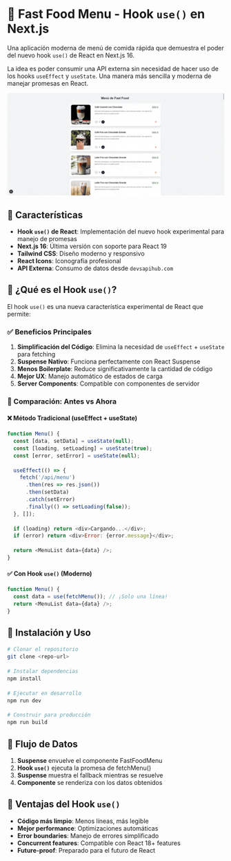 # 🍔 Fast Food Menu - Hook `use()` en Next.js

Una aplicación moderna de menú de comida rápida que demuestra el poder del nuevo hook `use()` de React en Next.js 16.

La idea es poder consumir una API externa sin necesidad de hacer uso de los hooks `useEffect` y `useState`. Una manera más sencilla y moderna de manejar promesas en React.

![](https://raw.githubusercontent.com/urian121/imagenes-proyectos-github/refs/heads/master/consumir-api-con-use-react19-next16.gif)

## 🚀 Características

- **Hook `use()` de React**: Implementación del nuevo hook experimental para manejo de promesas
- **Next.js 16**: Última versión con soporte para React 19
- **Tailwind CSS**: Diseño moderno y responsivo
- **React Icons**: Iconografía profesional
- **API Externa**: Consumo de datos desde `devsapihub.com`

## 🎯 ¿Qué es el Hook `use()`?

El hook `use()` es una nueva característica experimental de React que permite:

### ✅ Beneficios Principales

1. **Simplificación del Código**: Elimina la necesidad de `useEffect` + `useState` para fetching
2. **Suspense Nativo**: Funciona perfectamente con React Suspense
3. **Menos Boilerplate**: Reduce significativamente la cantidad de código
4. **Mejor UX**: Manejo automático de estados de carga
5. **Server Components**: Compatible con componentes de servidor

### 📝 Comparación: Antes vs Ahora

#### ❌ Método Tradicional (useEffect + useState)
```javascript
function Menu() {
  const [data, setData] = useState(null);
  const [loading, setLoading] = useState(true);
  const [error, setError] = useState(null);

  useEffect(() => {
    fetch('/api/menu')
      .then(res => res.json())
      .then(setData)
      .catch(setError)
      .finally(() => setLoading(false));
  }, []);

  if (loading) return <div>Cargando...</div>;
  if (error) return <div>Error: {error.message}</div>;
  
  return <MenuList data={data} />;
}
```

#### ✅ Con Hook `use()` (Moderno)
```javascript
function Menu() {
  const data = use(fetchMenu()); // ¡Solo una línea!
  return <MenuList data={data} />;
}
```

## 🚀 Instalación y Uso

```bash
# Clonar el repositorio
git clone <repo-url>

# Instalar dependencias
npm install

# Ejecutar en desarrollo
npm run dev

# Construir para producción
npm run build
```

## 🔄 Flujo de Datos

1. **Suspense** envuelve el componente FastFoodMenu
2. **Hook `use()`** ejecuta la promesa de fetchMenu()
3. **Suspense** muestra el fallback mientras se resuelve
4. **Componente** se renderiza con los datos obtenidos

## 🌟 Ventajas del Hook `use()`

- **Código más limpio**: Menos líneas, más legible
- **Mejor performance**: Optimizaciones automáticas
- **Error boundaries**: Manejo de errores simplificado
- **Concurrent features**: Compatible con React 18+ features
- **Future-proof**: Preparado para el futuro de React

